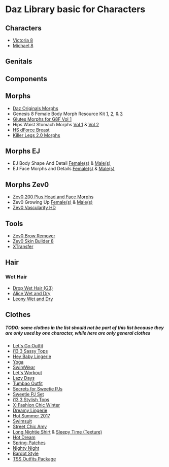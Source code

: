 # Daz Library basic for Characters

## Characters
- [Victoria 8](https://www.daz3d.com/victoria-8-pro-bundle)
- [Michael 8](https://www.daz3d.com/michael-8-pro-bundle)

## Genitals

## Components

## Morphs
- [Daz Originals Morphs](https://f95zone.to/threads/daz3d-morph-bundle-gen8-unofficial-bundle.19345/)
- Genesis 8 Female Body Morph Resource Kit [1](https://www.daz3d.com/genesis-8-female-body-morph-resource-kit), [2](https://www.daz3d.com/genesis-8-female-body-morph-resource-kit-2), & [3](https://www.daz3d.com/genesis-8-female-body-morph-resource-kit-3)
- [Glutes Morphs for G8F Vol 1](https://www.renderosity.com/rr/mod/bcs/glutes-morphs-for-g8f-vol-1/121457)
- Hips Waist Stomach Morphs [Vol 1](https://www.renderosity.com/rr/mod/bcs/hips-waist-stomach-morphs-for-g8f-vol-1/121656) & [Vol 2](https://www.renderosity.com/rr/mod/bcs/?ViewProduct=128553)
- [HS dForce Breast](https://www.daz3d.com/hs-dforce-breast-for-genesis-2-through-genesis-8-female)
- [Killer Legs 2.0 Morphs ](https://www.daz3d.com/killer-legs-2-0-morphs-for-genesis-8-female)

## Morphs EJ
- EJ Body Shape And Detail [Female(s)](https://www.daz3d.com/ej-body-shape-and-detail-morphs-for-genesis-8-female-s) & [Male(s)](https://www.daz3d.com/ej-body-shape-and-detail-morphs-for-genesis-8-male-s)
- EJ Face Morphs and Details [Female(s)](https://www.daz3d.com/ej-face-morphs-and-details-for-genesis-8-females) & [Male(s)](https://www.daz3d.com/ej-face-morphs-and-details-for-genesis-8-male)

## Morphs Zev0
- [Zev0 200 Plus Head and Face Morphs](https://www.daz3d.com/200-plus-head-and-face-morphs-bundle-for-genesis-8-female-s-and-male-s)
- Zev0 Growing Up [Female(s)](https://www.daz3d.com/growing-up-for-genesis-8-female-s)  & [Male(s)](https://www.daz3d.com/growing-up-for-genesis-8-male-s)
- [Zev0 Vascularity HD](https://www.daz3d.com/vascularity-hd-for-genesis-8-female-and-male)

## Tools
- [Zev0 Brow Remover](https://www.daz3d.com/brow-remover-for-daz-studio)
- [Zev0 Skin Builder 8](https://www.daz3d.com/skin-builder-8-for-genesis-8-females)
- [XTransfer](https://www.daz3d.com/xtransfer--genesis-3-to-genesis-8-converter)

## Hair

### Wet Hair
- [Drop Wet Hair (G3)](https://www.daz3d.com/drop-wet-hair-for-genesis-3-female-s)
- [Alice Wet and Dry](https://www.daz3d.com/alice-wet-and-dry-hair-for-genesis-3-and-8-females)
- [Leony Wet and Dry](https://www.daz3d.com/leony-wet-and-dry-ponytail-hair-for-genesis-3-and-8-females)

## Clothes
##### TODO: some clothes in the list should not be part of this list because they are only used by one character, while here are only general clothes
- [Let's Go Outfit](https://www.daz3d.com/let-s-go-outfit-for-genesis-3-female-s)
- [i13 3 Sassy Tops](https://www.daz3d.com/i13-3-sassy-tops-for-the-genesis-3-female-s)
- [Hey Baby Lingerie](https://www.daz3d.com/hey-baby-lingerie-for-genesis-3-female-s)
- [Yoga](https://www.renderosity.com/rr/mod/bcs/yoga-for-genesis-3-female-s-/111063)
- [SwimWear](https://www.daz3d.com/let-s-workout-for-genesis-3-female-s)
- [Let's Workout](https://www.daz3d.com/leony-wet-and-dry-ponytail-hair-for-genesis-3-and-8-females)
- [Lazy Days](https://www.daz3d.com/lazy-days-for-genesis-3-female-s)
- [Tumbao Outfit](https://www.daz3d.com/tumbao-outfit-for-genesis-3-female-s)
- [Secrets for Sweetie PJs](https://www.renderosity.com/rr/mod/bcs/secrets-for-sweetie-pjs/119740)
- [Sweetie PJ Set](https://www.renderosity.com/rr/mod/bcs/sweetie-pj-set-for-genesis-3-females/119684)
- [i13 3 Stylish Tops](https://www.daz3d.com/i13-3-stylish-tops-for-the-genesis-3-female-s)
- [X-Fashion Chic Winter](https://www.daz3d.com/x-fashion-chic-winter-outfit-for-genesis-3-female-s)
- [Dreamy Lingerie](https://www.daz3d.com/dreamy-lingerie-for-genesis-3-female-s)
- [Hot Summer 2017](https://www.renderosity.com/rr/mod/bcs/hot-summer-2017-for-g3-females/120951)
- [Swimsuit](https://www.daz3d.com/swimsuit-for-genesis-3-female-s)
- [Street Chic Amy](https://www.renderosity.com/rr/mod/bcs/street-chic-amy-for-g3f/119807)
- [Long Nightie Shirt](https://www.renderosity.com/rr/mod/bcs/long-nightie-shirt-for-genesis-3-females/120268) & [Sleepy Time (Texture)](https://www.renderosity.com/rr/mod/bcs/sleepy-time-for-long-nightie-shirt/120234)
- [Hot Dream](https://www.renderosity.com/rr/mod/bcs/index.php?ViewProduct=120954)
- [Spring-Patches](https://www.renderosity.com/rr/mod/bcs/spring-patches-outfit-for-g3f/119590)
- [Nighty Night](https://www.daz3d.com/nighty-night-outfit-for-genesis-3-female-s)
- [Bardot Style](https://www.renderosity.com/rr/mod/bcs/bardot-style-for-g2/110999)
- [TSS Outfits Package](https://www.renderosity.com/rr/mod/bcs/tss-outfits-package-for-genesis-3-females/116671)
